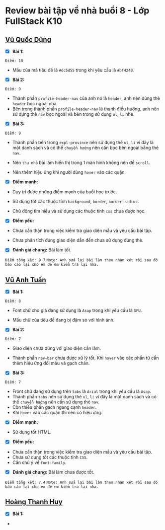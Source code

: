 # Review bài tập về nhà buổi 8 - Lớp FullStack K10

## [Vũ Quốc Dũng](https://github.com/dungvuquoc0102/f8_fullstack_k10_repo/tree/main/day8)

- [x] **Bài 1:**

`Điểm: 10`

- Mầu của mã tiêu đề là `#dc5d55` trong khi yêu cầu là `#bf4240`.

- [x] **Bài 2:**

`Điểm: 9`

- Thành phần `profile-header-nav` của anh nó là `header`, anh nên dùng thẻ `header` bọc ngoài nha.
- Bên trong thành phần `profile-header-nav` là thanh điều hướng, anh nên sử dụng thẻ `nav` bọc ngoài và bên trong sử dụng `ul`, `li` nhé.

- [x] **Bài 3:**

`Điểm: 9`

- Thành phần bên trong `expl-province` nên sử dụng thẻ `ul`, `li` vì đây là một danh sách và có thể `chuyển hướng` nên cần bọc bên ngoài bằng thẻ `nav`.

- Nên `thu nhỏ` bài làm hiển thị trong 1 màn hình không nên để `scroll`.

- Nên thêm hiệu ứng khi người dùng `hover` vào các quận.

- [x] **Điểm mạnh:**
- Duy trì được những điểm mạnh của buổi học trước.

- Sử dụng tốt các thuộc tính `background`, `border`, `border-radius`.

- Chủ động tìm hiểu và sử dụng các thuộc tính `css` chưa được học.

- [x] **Điểm yếu:**
- Chưa cẩn thận trong việc kiểm tra giao diện mẫu và yêu cầu bài tập.

- Chưa phân tích đúng giao diện dẫn đến chưa sử dụng đúng thẻ.

- [x] **Đánh giá chung:** Bài làm tốt.

`Điểm tổng kết: 9.7`
`Note: Anh sửa lại bài làm theo nhận xét rồi sau đó báo cáo lại cho em để em kiểm tra lại nha.`

## [Vũ Anh Tuấn](https://github.com/VATuan2710/f8-fullstack-k10/tree/main/Day-8)

- [x] **Bài 1:**

`Điểm: 8`

- Font chữ cho giá đang sử dụng là `Asap` trong khi yêu cầu là `SFU`.

- Mầu chữ của tiêu đề đang bị đậm so với hình ảnh.

- [x] **Bài 2:**

`Điểm: 7`

- Giao diện chưa đúng với giao diện cần làm.

- Thành phần `nav-bar` chưa được xử lý tốt. Khi `hover` vào các phần tử cần thêm hiệu ứng đổi mầu và gạch chân.

- [x] **Bài 3:**

`Điểm: 7`

- Front chữ đang sử dụng trên `tabs` là `Arial` trong khi yêu cầu là `Asap`.
- Thành phần `tabs` nên sử dụng thẻ `ul`, `li` vì đây là một danh sách và có thể `chuyển hướng` nên cần sử dụng thẻ `nav`.
- Còn thiếu phần gạch ngang cạnh `header`.
- Khi `hover` vào các quận thì nên có hiệu ứng.

- [x] **Điểm mạnh:**
- Sử dụng tốt HTML.

- [x] **Điểm yếu:**
- Chưa cẩn thận trong việc kiểm tra giao diện mẫu và yêu cầu bài tập.
- Chưa sử dụng tốt các thuộc tính `CSS`.
- Cần chú ý về `font-family`.

- [x] **Đánh giá chung:** Bài làm chưa được tốt.

`Điểm tổng kết: 7.4`
`Note: Anh sửa lại bài làm theo nhận xét rồi sau đó báo cáo lại cho em để em kiểm tra lại nha.`

## [Hoàng Thanh Huy](https://github.com/huyhtf88188/f8_fullstack/tree/main)

- [x] **Bài 1:**
-
